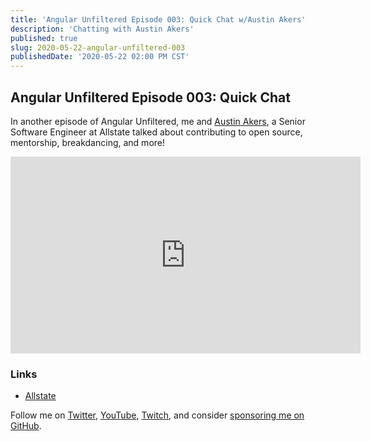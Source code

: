 ```yaml
---
title: 'Angular Unfiltered Episode 003: Quick Chat w/Austin Akers'
description: 'Chatting with Austin Akers'
published: true
slug: 2020-05-22-angular-unfiltered-003
publishedDate: '2020-05-22 02:00 PM CST'
---
```


## Angular Unfiltered Episode 003: Quick Chat

In another episode of Angular Unfiltered, me and [Austin Akers](https://twitter.com/tweetmonster999), a Senior Software Engineer at Allstate talked about contributing to open source, mentorship, breakdancing, and more!

<div class="center">
  <iframe width="560" height="315" src="https://www.youtube.com/embed/lDBX4zzceBU" frameborder="0" allow="accelerometer; autoplay; encrypted-media; gyroscope; picture-in-picture" allowfullscreen></iframe>
</div>

### Links

- [Allstate](https://allstate.com)

Follow me on [Twitter](https://twitter.com/brandontroberts), [YouTube](https://youtube.com/brandonrobertsdev), [Twitch](https://twitch.tv/brandontroberts), and consider [sponsoring me on GitHub](https://github.com/sponsors/brandonroberts).
